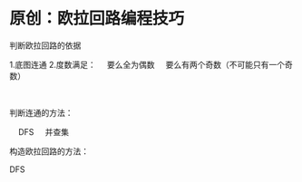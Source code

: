 # 原创：欧拉回路编程技巧

判断欧拉回路的依据

> 
1.底图连通
2.度数满足：
    要么全为偶数
    要么有两个奇数（不可能只有一个奇数）


 

判断连通的方法：

> 
    DFS
    并查集
 


构造欧拉回路的方法：

> 
DFS


 
